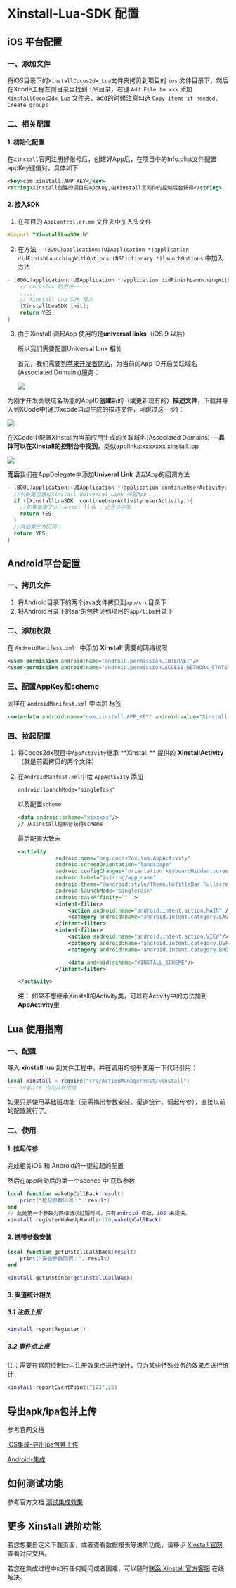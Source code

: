 # Xinstall-Lua-SDK 配置

## iOS 平台配置

### 一、添加文件

将iOS目录下的`XinstallCocos2dx_Lua`文件夹拷贝到项目的 `ios` 文件目录下，然后在Xcode工程左侧目录里找到 `iOS`目录，右键 `Add File to xxx` 添加 `XinstallCocos2dx_Lua` 文件夹，add的时候注意勾选 `Copy items if needed`、`Create groups`

### 二、相关配置

#### 1. 初始化配置

在`Xinstall`官网注册好账号后，创建好App后，在项目中的Info.plist文件配置appKey键值对，具体如下

```xml
<key>com.xinstall.APP_KEY</key>
<string>Xinstall创建的项目的AppKey,由Xinstall官网你的控制后台获得</string>
```

#### 2. 接入SDK

1. 在项目的 `AppController.mm` 文件夹中加入头文件 

```objective-c
#import "XinstallLuaSDK.h"
```

2. 在方法 `- (BOOL)application:(UIApplication *)application didFinishLaunchingWithOptions:(NSDictionary *)launchOptions` 中加入方法

```objective-c
- (BOOL)application:(UIApplication *)application didFinishLaunchingWithOptions:(NSDictionary *)launchOptions {
    // cocos2dx 的方法-----
    .....
    // Xinstall Lua SDK 接入
    [XinstallLuaSDK init];
    return YES;
}
```

3. 由于Xinstall 调起App 使用的是**universal links**（iOS 9 以后）

   所以我们需要配置Universal Link 相关

   首先，我们需要到[苹果开发者网站](https://developer.apple.com/)，为当前的App ID开启关联域名(Associated Domains)服务：

   ![](res/1.png)





为刚才开发关联域名功能的AppID**创建**新的（或更新现有的）**描述文件**，下载并导入到XCode中(通过xcode自动生成的描述文件，可跳过这一步)：

![](res/2.png)

在XCode中配置Xinstall为当前应用生成的关联域名(Associated Domains)---**具体可以在Xinstall的控制台中找到**，类似applinks:xxxxxxx.xinstall.top

![](res/3.png)

**而后**我们在AppDelegate中添加**Univeral Link** 调起App的回调方法

```objective-c
- (BOOL)application:(UIApplication *)application continueUserActivity:(NSUserActivity *)userActivity restorationHandler:(void (^)(NSArray * _Nullable))restorationHandler{
  //判断是否通过Xinstall Universal Link 唤起App
  if ([XinstallLuaSDK  continueUserActivity:userActivity]){
    //如果使用了Universal link ，此方法必写
    return YES;
  }
  //其他第三方回调；
  return YES;
}
```

## Android平台配置

### 一、拷贝文件

1. 将Android目录下的两个java文件拷贝到`app/src`目录下
2. 将Android目录下的aar的包拷贝到项目的`app/libs`目录下

### 二、添加权限

在 `AndroidManifest.xml ` 中添加 **Xinstall** 需要的网络权限

```xml
<uses-permission android:name="android.permission.INTERNET"/>
<uses-permission android:name="android.permission.ACCESS_NETWORK_STATE"/>
```

### 三、配置AppKey和scheme

同样在 `AndroidManifest.xml` 中添加 标签

```xml
<meta-data android:name="com.xinstall.APP_KEY" android:value="Xinstall_APPKEY"/>
```

### 四、拉起配置

1. 将Cocos2dx项目中`AppActivity`继承 **Xinstall ** 提供的 **XInstallActivity**（就是前面拷贝的两个文件）

2. 在`AndroidManfest.xml`中给 `AppActivity` 添加 

   ```xml
   android:launchMode="singleTask"
   ```

   以及配置`scheme`

   ```xml
   <data android:scheme="xixxxxx"/>
   // 从Xinstall控制台获得scheme
   ```

   最后配置大致未

   ```xml
   <activity
               android:name="org.cocos2dx.lua.AppActivity"
               android:screenOrientation="landscape"
               android:configChanges="orientation|keyboardHidden|screenSize"
               android:label="@string/app_name"
               android:theme="@android:style/Theme.NoTitleBar.Fullscreen"
               android:launchMode="singleTask"
               android:taskAffinity=""  >
               <intent-filter>
                   <action android:name="android.intent.action.MAIN" />
                   <category android:name="android.intent.category.LAUNCHER" />
               </intent-filter>
               <intent-filter>
                   <action android:name="android.intent.action.VIEW"/>
                   <category android:name="android.intent.category.DEFAULT"/>
                   <category android:name="android.intent.category.BROWSABLE"/>
   
                   <data android:scheme="XINSTALL_SCHEME"/>
               </intent-filter>
   
   </activity>
   ```

   **注：** 如果不想继承Xinstall的Activity类，可以将Activity中的方法加到**AppActivity**里

## Lua 使用指南

### 一、配置

导入 **xinstall.lua** 到文件工程中，并在调用的视乎使用一下代码引用：

```lua
local xinstall = require("src/ActionManagerTest/xinstall")
--- require 内为文件地址
```

如果只是使用基础班功能（无需携带参数安装、渠道统计、调起传参），直接以前的配置就行了。

### 二、使用

#### 1. 拉起传参

完成相关iOS 和 Android的一键拉起的配置

然后在app启动后的第一个scence 中 获取参数

```lua
local function wakeUpCallBack(result)
    print("拉起参数回调："..result)
end
// 此处第一个参数为网络请求过期时间，只有android 有效，iOS 未提供。
xinstall:registerWakeUpHandler(10,wakeUpCallBack)
```

#### 2. 携带参数安装

```lua
local function getInstallCallBack(result)
    print("安装参数回调："..result)
end

xinstall:getInstance(getInstallCallBack)
```

#### 3. 渠道统计相关

##### 3.1 注册上报

```lua
xinstall:reportRegister()
```

##### 3.2 事件点上报

注：需要在官网控制台内注册效果点进行统计，只为某些特殊业务的效果点进行统计

```lua
xinstall:reportEventPoint("123",25)
```

## 导出apk/ipa包并上传

参考官网文档

[iOS集成-导出ipa包并上传](https://doc.xinstall.com/integrationGuide/iOSIntegrationGuide.html#四、导出ipa包并上传)

[Android-集成](https://doc.xinstall.com/integrationGuide/AndroidIntegrationGuide.html#四、导出apk包并上传)

## 如何测试功能

参考官方文档 [测试集成效果](https://doc.xinstall.com/integrationGuide/comfirm.html)

## 更多 Xinstall 进阶功能

若您想要自定义下载页面，或者查看数据报表等进阶功能，请移步 [Xinstall 官网](https://xinstall.com) 查看对应文档。

若您在集成过程中如有任何疑问或者困难，可以随时[联系 Xinstall 官方客服](https://admin.qidian.qq.com/template/blue/mp/menu/qr-code-jump.html?linkType=0&env=ol&kfuin=2355021609&fid=350&key=4576bf1f33461342433de54b612d61a0&cate=1&type=16&ftype=1&_type=wpa&qidian=true) 在线解决。





